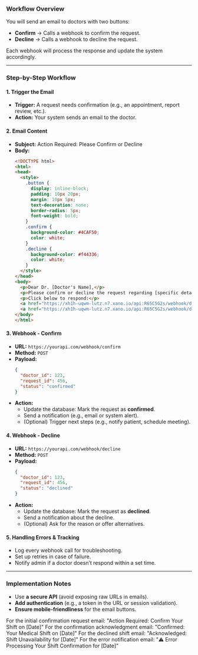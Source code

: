 ### **Workflow Overview**  
You will send an email to doctors with two buttons:  
- **Confirm** → Calls a webhook to confirm the request.  
- **Decline** → Calls a webhook to decline the request.  

Each webhook will process the response and update the system accordingly.  

---

### **Step-by-Step Workflow**  

#### **1. Trigger the Email**  
- **Trigger:** A request needs confirmation (e.g., an appointment, report review, etc.).  
- **Action:** Your system sends an email to the doctor.  

#### **2. Email Content**  
- **Subject:** Action Required: Please Confirm or Decline  
- **Body:**  
  ```html
  <!DOCTYPE html>
  <html>
  <head>
    <style>
      .button {
        display: inline-block;
        padding: 10px 20px;
        margin: 10px 5px;
        text-decoration: none;
        border-radius: 5px;
        font-weight: bold;
      }
      .confirm {
        background-color: #4CAF50;
        color: white;
      }
      .decline {
        background-color: #f44336;
        color: white;
      }
    </style>
  </head>
  <body>
    <p>Dear Dr. [Doctor's Name],</p>
    <p>Please confirm or decline the request regarding [specific detail].</p>
    <p>Click below to respond:</p>
    <a href="https://xh1h-uqwm-lutz.n7.xano.io/api:R65C5G2s/webhook/doctors?doctor_id=123&notification_id=456&answer=confirm" class="button confirm">✔ Confirm</a>
    <a href="https://xh1h-uqwm-lutz.n7.xano.io/api:R65C5G2s/webhook/doctors?doctor_id=123&notification_id=456&answer=decline" class="button decline">✖ Decline</a>
  </body>
  </html>
  ```
 

#### **3. Webhook - Confirm**  
- **URL:** `https://yourapi.com/webhook/confirm`  
- **Method:** `POST`  
- **Payload:**  
  ```json
  {
    "doctor_id": 123,
    "request_id": 456,
    "status": "confirmed"
  }
  ```
- **Action:**  
  - Update the database: Mark the request as **confirmed**.  
  - Send a notification (e.g., email or system alert).  
  - (Optional) Trigger next steps (e.g., notify patient, schedule meeting).  

#### **4. Webhook - Decline**  
- **URL:** `https://yourapi.com/webhook/decline`  
- **Method:** `POST`  
- **Payload:**  
  ```json
  {
    "doctor_id": 123,
    "request_id": 456,
    "status": "declined"
  }
  ```
- **Action:**  
  - Update the database: Mark the request as **declined**.  
  - Send a notification about the decline.  
  - (Optional) Ask for the reason or offer alternatives.  

#### **5. Handling Errors & Tracking**  
- Log every webhook call for troubleshooting.  
- Set up retries in case of failure.  
- Notify admin if a doctor doesn’t respond within a set time.  

---

### **Implementation Notes**  
- Use **a secure API** (avoid exposing raw URLs in emails).  
- **Add authentication** (e.g., a token in the URL or session validation).  
- **Ensure mobile-friendliness** for the email buttons.  


For the initial confirmation request email:
"Action Required: Confirm Your Shift on [Date]"
For the confirmation acknowledgment email:
"Confirmed: Your Medical Shift on [Date]"
For the declined shift email:
"Acknowledged: Shift Unavailability for [Date]"
For the error notification email:
"⚠️ Error Processing Your Shift Confirmation for [Date]"